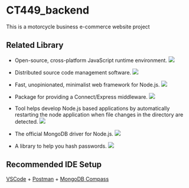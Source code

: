 # CT449_backend

This is a motorcycle business e-commerce website project

## Related Library

- Open-source, cross-platform JavaScript runtime environment. <a href="https://nodejs.org/en/" alt="Nodejs"><img src="https://img.shields.io/badge/Nodejs-v18.13.0-blue?logo=nodejs" /></a>

- Distributed source code management software. <a href="https://pypi.org/project/pip/" alt="git"><img src="https://img.shields.io/badge/git-v2.39.1-blue?logo=git" /></a>

- Fast, unopinionated, minimalist web framework for Node.js. <a href="https://expressjs.com/" alt="expressjs"><img src="https://img.shields.io/badge/express-v4.18.2-blue?logo=express" /></a>

- Package for providing a Connect/Express middleware. <a href="https://www.npmjs.com/package/cors" alt="cors"><img src="https://img.shields.io/badge/cors-v2.8.5-blue?logo=cors" /></a>

- Tool helps develop Node.js based applications by automatically restarting the node application when file changes in the directory are detected. <a href="https://www.npmjs.com/package/nodemon" alt="nodemon"><img src="https://img.shields.io/badge/nodemon-v2.0.21-blue?logo=nodemon" /></a>

- The official MongoDB driver for Node.js. <a href="https://www.npmjs.com/package/mongodb" alt="mongodb"><img src="https://img.shields.io/badge/mongodb-v5.1.0-blue?logo=mongodb" /></a>

- A library to help you hash passwords. <a href="https://www.npmjs.com/package/bcrypt"><img src="https://img.shields.io/badge/bcrypt-v5.1.0-blue?logo=bcrypt" /></a>

## Recommended IDE Setup

[VSCode](https://code.visualstudio.com/) + [Postman](https://www.postman.com) + [MongoDB Compass](https://www.mongodb.com/)
